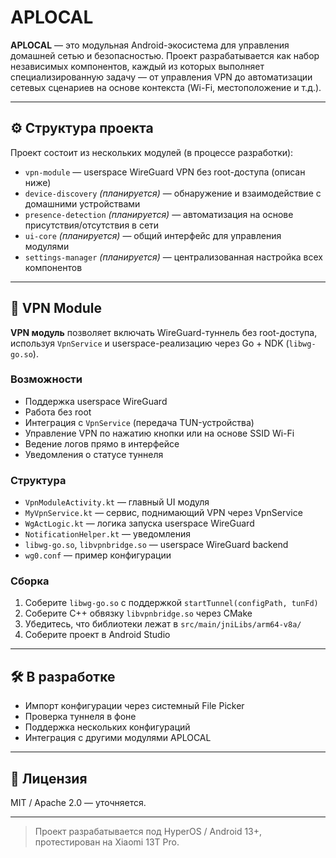 # APLOCAL

**APLOCAL** — это модульная Android-экосистема для управления домашней сетью и безопасностью. Проект разрабатывается как набор независимых компонентов, каждый из которых выполняет специализированную задачу — от управления VPN до автоматизации сетевых сценариев на основе контекста (Wi-Fi, местоположение и т.д.).

---

## ⚙️ Структура проекта

Проект состоит из нескольких модулей (в процессе разработки):

- `vpn-module` — userspace WireGuard VPN без root-доступа (описан ниже)
- `device-discovery` *(планируется)* — обнаружение и взаимодействие с домашними устройствами
- `presence-detection` *(планируется)* — автоматизация на основе присутствия/отсутствия в сети
- `ui-core` *(планируется)* — общий интерфейс для управления модулями
- `settings-manager` *(планируется)* — централизованная настройка всех компонентов

---

## 🔐 VPN Module

**VPN модуль** позволяет включать WireGuard-туннель без root-доступа, используя `VpnService` и userspace-реализацию через Go + NDK (`libwg-go.so`).

### Возможности

- Поддержка userspace WireGuard
- Работа без root
- Интеграция с `VpnService` (передача TUN-устройства)
- Управление VPN по нажатию кнопки или на основе SSID Wi-Fi
- Ведение логов прямо в интерфейсе
- Уведомления о статусе туннеля

### Структура

- `VpnModuleActivity.kt` — главный UI модуля
- `MyVpnService.kt` — сервис, поднимающий VPN через VpnService
- `WgActLogic.kt` — логика запуска userspace WireGuard
- `NotificationHelper.kt` — уведомления
- `libwg-go.so`, `libvpnbridge.so` — userspace WireGuard backend
- `wg0.conf` — пример конфигурации

### Сборка

1. Соберите `libwg-go.so` с поддержкой `startTunnel(configPath, tunFd)`
2. Соберите C++ обвязку `libvpnbridge.so` через CMake
3. Убедитесь, что библиотеки лежат в `src/main/jniLibs/arm64-v8a/`
4. Соберите проект в Android Studio

---

## 🛠️ В разработке

- Импорт конфигурации через системный File Picker
- Проверка туннеля в фоне
- Поддержка нескольких конфигураций
- Интеграция с другими модулями APLOCAL

---

## 📄 Лицензия

MIT / Apache 2.0 — уточняется.

---

> Проект разрабатывается под HyperOS / Android 13+, протестирован на Xiaomi 13T Pro.
